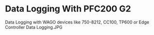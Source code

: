# Data Logging With PFC200 G2
Data Logging with WAGO devices like 750-8212, CC100, TP600 or Edge Controller
Data Logging.JPG
